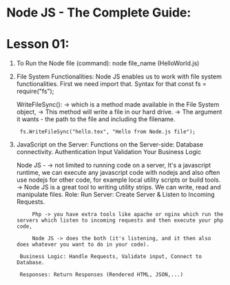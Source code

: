 # Node JS - The Complete Guide:

# Lesson 01:
1. To Run the Node file (command):
    node file_name (HelloWorld.js)

2. File System Functionalities:
    Node JS enables us to work with file system functionalities.
    First we need import that. Syntax for that
        const fs = require("fs");

    WriteFileSync(): 
        -> which is a method made available in the File System object,
        -> This method will write a file in our hard drive.
        -> The argument it wants - the path to the file and including the filename.

        fs.WriteFileSync("hello.tex", "Hello from Node.js file");

3. JavaScript on the Server:
    Functions on the Server-side:
        Database connectivity.
        Authentication
        Input Validation
        Your Business Logic
    
    Node JS - 
        -> not limited to running code on a server, It's a javascript runtime, we can execute any javascript code with nodejs and also often use nodejs for other code, for example local utility scripts or build tools.
        -> Node JS is a great tool to writing utility strips. We can write, read and manipulate files.
    Role:
        Run Server: Create Server & Listen to Incoming Requests.

            Php -> you have extra tools like apache or nginx which run the servers which listen to incoming requests and then execute your php code,

            Node JS -> does the both (it's listening, and it then also does whatever you want to do in your code).

        Business Logic: Handle Requests, Validate input, Connect to Database.

        Responses: Return Responses (Rendered HTML, JSON,...)



